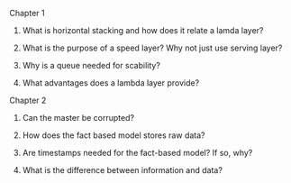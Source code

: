 
Chapter 1
1. What is horizontal stacking and how does it relate a lamda layer?

2. What is the purpose of a speed layer? Why not just use serving layer?

3. Why is a queue needed for scability? 

4. What advantages does a lambda layer provide?




Chapter 2 
1. Can the master be corrupted?

2. How does the fact based model stores raw data?

3. Are timestamps needed for the fact-based model? If so, why?

4. What is the difference between information and data? 

